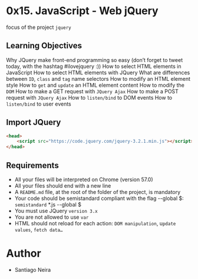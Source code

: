 # 0x15. JavaScript - Web jQuery

focus of the project `jquery`

## Learning Objectives

Why JQuery make front-end programming so easy (don’t forget to tweet today, with the hashtag #ilovejquery :))
How to select HTML elements in JavaScript
How to select HTML elements with JQuery
What are differences between ``ID``, ``class`` and ``tag`` name selectors
How to modify an HTML element style
How to ``get`` and ``update`` an HTML element content
How to modify the ``DOM``
How to make a GET request with ``JQuery Ajax``
How to make a POST request with ``JQuery Ajax``
How to ``listen/bind`` to DOM events
How to ``listen/bind`` to user events


## Import JQuery
````html
<head>
    <script src="https://code.jquery.com/jquery-3.2.1.min.js"></script>
</head>
````

## Requirements

- All your files will be interpreted on Chrome (version 57.0)
- All your files should end with a new line
- A ``README.md`` file, at the root of the folder of the project, is mandatory
- Your code should be semistandard compliant with the flag --global $: ``semistandard`` *.js --global $
- You must use JQuery ``version 3.x``
- You are not allowed to use ``var``
- HTML should not reload for each action: ``DOM manipulation``, u``pdate values``, ``fetch data…``


# Author

* Santiago Neira